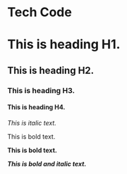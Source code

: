 # Tech Code

# This is heading H1.

## This is heading H2.

### This is heading H3.

#### This is heading H4.


*This is italic text.*

This is bold text.

**This is bold text.**

***This is bold and italic text.***